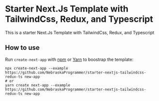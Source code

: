 # Starter Next.Js Template with TailwindCss, Redux, and Typescript

This is a starter Next.Js Template with TailwindCss, Redux, and Typescript

## How to use

Run `create-next-app` with [npm](https://docs.npmjs.com/cli/init) or [Yarn](https://yarnpkg.com/lang/en/docs/cli/create/) to boostrap the template:

```
npx create-next-app --example https://github.com/NebraskaProgrammer/starter-nextjs-tailwindcss-redux-ts new-app
# or
yarn create next-app --example https://github.com/NebraskaProgrammer/starter-nextjs-tailwindcss-redux-ts new-app
```
